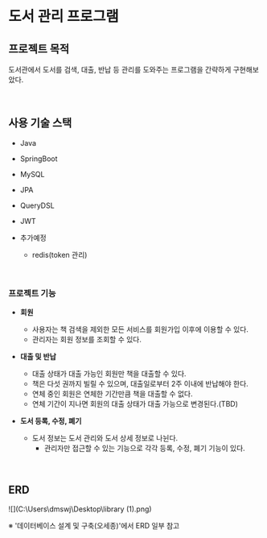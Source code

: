 # 도서 관리 프로그램

## 프로젝트 목적
도서관에서 도서를 검색, 대출, 반납 등 관리를 도와주는 프로그램을 간략하게 구현해보았다.

<br/>

## 사용 기술 스택

- Java
- SpringBoot
- MySQL
- JPA
- QueryDSL
- JWT

- 추가예정
  - redis(token 관리)
<br/>

### 프로젝트 기능

- **회원**
  - 사용자는 책 검색을 제외한 모든 서비스를 회원가입 이후에 이용할 수 있다.
  - 관리자는 회원 정보를 조회할 수 있다.


- **대출 및 반납**
  - 대출 상태가 대출 가능인 회원만 책을 대출할 수 있다.
  - 책은 다섯 권까지 빌릴 수 있으며, 대출일로부터 2주 이내에 반납해야 한다.
  - 연체 중인 회원은 연체한 기간만큼 책을 대출할 수 없다.
  - 연체 기간이 지나면 회원의 대출 상태가 대출 가능으로 변경된다.(TBD)

    
- **도서 등록, 수정, 폐기**
  - 도서 정보는 도서 관리와 도서 상세 정보로 나뉜다.
    - 관리자만 접근할 수 있는 기능으로 각각 등록, 수정, 폐기 기능이 있다.

  
<br/>

## ERD
![](C:\Users\dmswj\Desktop\library (1).png)

※ '데이터베이스 설계 및 구축(오세종)'에서 ERD 일부 참고